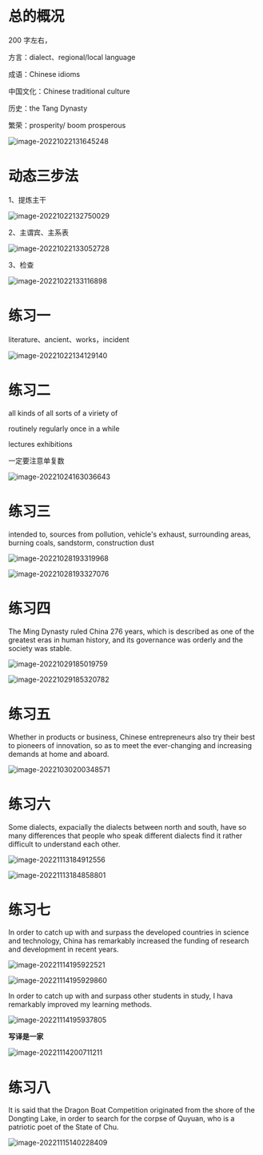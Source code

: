 # 总的概况

200 字左右，

方言：dialect、regional/local language

成语：Chinese idioms

中国文化：Chinese traditional culture

历史：the Tang Dynasty

繁荣：prosperity/ boom prosperous

![image-20221022131645248](D:\Github\Study\英语翻译.assets\image-20221022131645248.png)

# 动态三步法

1、提炼主干

![image-20221022132750029](D:\Github\Study\英语翻译.assets\image-20221022132750029.png)

2、主谓宾、主系表

![image-20221022133052728](D:\Github\\Study\英语翻译.assets\image-20221022133052728.png)

3、检查

![image-20221022133116898](D:\Github\\Study\英语翻译.assets\image-20221022133116898.png)

# 练习一

literature、ancient、works，incident

![image-20221022134129140](D:\Github\Study\英语翻译.assets\image-20221022134129140.png)

# 练习二

all kinds of	all sorts of	a viriety of	

routinely 	regularly	once in a while

lectures exhibitions

一定要注意单复数

![image-20221024163036643](D:\Github\\Study\英语翻译.assets\image-20221024163036643.png)

# 练习三

intended to,  sources from pollution,  vehicle's exhaust,  surrounding areas,  burning coals,  sandstorm,  construction dust

![image-20221028193319968](D:\\Github\Study\英语翻译.assets\image-20221028193319968.png)

![image-20221028193327076](D:\Github\\Study\英语翻译.assets\image-20221028193327076.png)

# 练习四

The Ming Dynasty ruled China 276 years, which is described as one of the greatest eras in human history, and its governance was orderly and the society was stable.

![image-20221029185019759](D:\Github\\Study\英语翻译.assets\image-20221029185019759.png)

![image-20221029185320782](D:\Github\Study\英语翻译.assets\image-20221029185320782.png)

# 练习五

Whether in products or business, Chinese entrepreneurs also try their best to pioneers of innovation, so as to meet the ever-changing and increasing demands at home and aboard. 

![image-20221030200348571](D:\Github\Study\英语翻译.assets\image-20221030200348571.png)

# 练习六

Some dialects, expacially the dialects between north and south, have so many differences that people who speak different dialects find it rather difficult to understand each other.

![image-20221113184912556](D:\Github\\Study\英语翻译.assets\image-20221113184912556.png)

![image-20221113184858801](D:\Github\Study\英语翻译.assets\image-20221113184858801.png)

# 练习七

In order to catch up with and surpass the developed countries in science and technology, China has remarkably increased the funding of research and development in recent years.

![image-20221114195922521](D:\Github\Study\英语翻译.assets\image-20221114195922521.png)

![image-20221114195929860](D:\Github\Study\英语翻译.assets\image-20221114195929860.png)

In order to catch up with and surpass other students in study, I hava remarkably improved my learning methods.

![image-20221114195937805](D:\Github\Study\英语翻译.assets\image-20221114195937805.png)

**写译是一家**

![image-20221114200711211](D:\Github\Study\英语翻译.assets\image-20221114200711211.png)

# 练习八

It is said that the Dragon Boat Competition originated from the shore of the Dongting Lake, in order to search for the corpse of Quyuan, who is a patriotic poet of the State of Chu.

![image-20221115140228409](D:\Github\Study\英语翻译.assets\image-20221115140228409.png)
